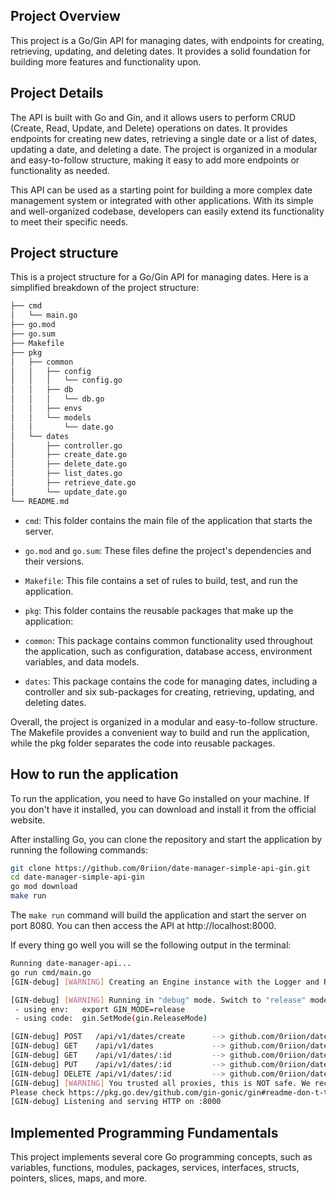 ## Project Overview

This project is a Go/Gin API for managing dates, with endpoints for creating, retrieving, updating, and deleting dates. It provides a solid foundation for building more features and functionality upon.

## Project Details

The API is built with Go and Gin, and it allows users to perform CRUD (Create, Read, Update, and Delete) operations on dates. It provides endpoints for creating new dates, retrieving a single date or a list of dates, updating a date, and deleting a date. The project is organized in a modular and easy-to-follow structure, making it easy to add more endpoints or functionality as needed.

This API can be used as a starting point for building a more complex date management system or integrated with other applications. With its simple and well-organized codebase, developers can easily extend its functionality to meet their specific needs.

## Project structure

This is a project structure for a Go/Gin API for managing dates. Here is a simplified breakdown of the project structure:

```bash
├── cmd
│   └── main.go
├── go.mod
├── go.sum
├── Makefile
├── pkg
│   ├── common
│   │   ├── config
│   │   │   └── config.go
│   │   ├── db
│   │   │   └── db.go
│   │   ├── envs
│   │   └── models
│   │       └── date.go
│   └── dates
│       ├── controller.go
│       ├── create_date.go
│       ├── delete_date.go
│       ├── list_dates.go
│       ├── retrieve_date.go
│       └── update_date.go
└── README.md
```

- `cmd`: This folder contains the main file of the application that starts the server.

- `go.mod` and `go.sum`: These files define the project's dependencies and their versions.

- `Makefile`: This file contains a set of rules to build, test, and run the application.

- `pkg`: This folder contains the reusable packages that make up the application:

- `common`: This package contains common functionality used throughout the application, such as configuration, database access, environment variables, and data models.

- `dates`: This package contains the code for managing dates, including a controller and six sub-packages for creating, retrieving, updating, and deleting dates.

Overall, the project is organized in a modular and easy-to-follow structure. The Makefile provides a convenient way to build and run the application, while the pkg folder separates the code into reusable packages.

## How to run the application

To run the application, you need to have Go installed on your machine. If you don't have it installed, you can download and install it from the official website.

After installing Go, you can clone the repository and start the application by running the following commands:

```bash
git clone https://github.com/0riion/date-manager-simple-api-gin.git
cd date-manager-simple-api-gin
go mod download
make run
```

The `make run` command will build the application and start the server on port 8080. You can then access the API at http://localhost:8000.

If every thing go well you will se the following output in the terminal:

```bash
Running date-manager-api...
go run cmd/main.go
[GIN-debug] [WARNING] Creating an Engine instance with the Logger and Recovery middleware already attached.

[GIN-debug] [WARNING] Running in "debug" mode. Switch to "release" mode in production.
 - using env:   export GIN_MODE=release
 - using code:  gin.SetMode(gin.ReleaseMode)

[GIN-debug] POST   /api/v1/dates/create      --> github.com/0riion/date-manager-api-golang/pkg/dates.CreateDate (3 handlers)
[GIN-debug] GET    /api/v1/dates             --> github.com/0riion/date-manager-api-golang/pkg/dates.ListDates (3 handlers)
[GIN-debug] GET    /api/v1/dates/:id         --> github.com/0riion/date-manager-api-golang/pkg/dates.Retrievedate (3 handlers)
[GIN-debug] PUT    /api/v1/dates/:id         --> github.com/0riion/date-manager-api-golang/pkg/dates.Updatedate (3 handlers)
[GIN-debug] DELETE /api/v1/dates/:id         --> github.com/0riion/date-manager-api-golang/pkg/dates.Deletedate (3 handlers)
[GIN-debug] [WARNING] You trusted all proxies, this is NOT safe. We recommend you to set a value.
Please check https://pkg.go.dev/github.com/gin-gonic/gin#readme-don-t-trust-all-proxies for details.
[GIN-debug] Listening and serving HTTP on :8000
```

## Implemented Programming Fundamentals

This project implements several core Go programming concepts, such as variables, functions, modules, packages, services, interfaces, structs, pointers, slices, maps, and more.
